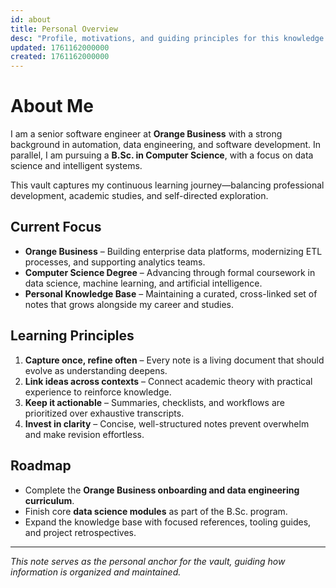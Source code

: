 ```yaml
---
id: about
title: Personal Overview
desc: "Profile, motivations, and guiding principles for this knowledge base"
updated: 1761162000000
created: 1761162000000
---
```


# About Me

I am a senior software engineer at **Orange Business** with a strong background in automation, data engineering, and software development. In parallel, I am pursuing a **B.Sc. in Computer Science**, with a focus on data science and intelligent systems.

This vault captures my continuous learning journey—balancing professional development, academic studies, and self-directed exploration.

## Current Focus

- **Orange Business** – Building enterprise data platforms, modernizing ETL processes, and supporting analytics teams.
- **Computer Science Degree** – Advancing through formal coursework in data science, machine learning, and artificial intelligence.
- **Personal Knowledge Base** – Maintaining a curated, cross-linked set of notes that grows alongside my career and studies.

## Learning Principles

1. **Capture once, refine often** – Every note is a living document that should evolve as understanding deepens.
2. **Link ideas across contexts** – Connect academic theory with practical experience to reinforce knowledge.
3. **Keep it actionable** – Summaries, checklists, and workflows are prioritized over exhaustive transcripts.
4. **Invest in clarity** – Concise, well-structured notes prevent overwhelm and make revision effortless.

## Roadmap

- Complete the **Orange Business onboarding and data engineering curriculum**.
- Finish core **data science modules** as part of the B.Sc. program.
- Expand the knowledge base with focused references, tooling guides, and project retrospectives.

---

*This note serves as the personal anchor for the vault, guiding how information is organized and maintained.*
